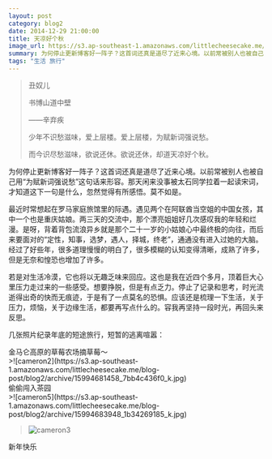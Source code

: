 ```yaml
---
layout: post
category: blog2
date: 2014-12-29 21:00:00
title: 天凉好个秋
image_url: https://s3.ap-southeast-1.amazonaws.com/littlecheesecake.me/blog-post/blog2/archive/16905878120_2fce02cf7c_h.jpg
summary: 为何停止更新博客好一阵子？这首词还真是道尽了近来心境。以前常被别人也被自己用“为赋新词强说愁”这句话来形容。那天闲来没事被太石同学拉着一起读宋词，才知道这下一句是什么，忽然觉得有所感悟。莫不如是 - "而今识尽愁滋味，欲说还休。欲说还休，却道天凉好个秋"
tags: "生活 旅行"
---
```


>丑奴儿
>
>书博山道中壁
>
>——辛弃疾
>
>少年不识愁滋味，爱上层楼。爱上层楼，为赋新词强说愁。
>
>而今识尽愁滋味，欲说还休。欲说还休，却道天凉好个秋。


为何停止更新博客好一阵子？这首词还真是道尽了近来心境。以前常被别人也被自己用“为赋新词强说愁”这句话来形容。那天闲来没事被太石同学拉着一起读宋词，才知道这下一句是什么，忽然觉得有所感悟。莫不如是。  

最近时常想起在罗马家庭旅馆里的际遇。遇见两个在阿联酋当空姐的中国女孩，其中一个也是重庆姑娘。两三天的交流中，那个漂亮姐姐好几次感叹我的年轻和烂漫。是呀，背着背包流浪异乡就是那个二十一岁的小姑娘心中最终极的向往，而后来要面对的“定性，知事，选梦，遇人，择城，终老”，通通没有进入过她的大脑。经过了好些年，很多道理慢慢的明白了，很多模糊的认知变得清晰，成熟了许多，但是无奈和惶恐也增加了许多。

若是对生活冷漠，它也将以无趣乏味来回应。这也是我在近四个多月，顶着巨大心里压力走过来的一些感受。想要挣脱，但是有点乏力。停止了记录和思考，时光流逝得出奇的快而无痕迹，于是有了一点莫名的恐惧。应该还是梳理一下生活，关于压力，烦恼，关于边缘生活，都要再写点什么的。容我再坚持一段时光，再回头来反思。

几张照片纪录年底的短途旅行，短暂的逃离喧嚣：

<figcaption>
金马仑高原的草莓农场摘草莓～
</figcaption>
>![cameron2](https://s3.ap-southeast-1.amazonaws.com/littlecheesecake.me/blog-post/blog2/archive/15994681458_7bb4c436f0_k.jpg)

<figcaption>
偷偷闯入茶园
</figcaption>
>![cameron5](https://s3.ap-southeast-1.amazonaws.com/littlecheesecake.me/blog-post/blog2/archive/15994683948_1b34269185_k.jpg)

>![cameron3](https://s3.ap-southeast-1.amazonaws.com/littlecheesecake.me/blog-post/blog2/archive/16156312706_75cd7cace9_k.jpg)

新年快乐